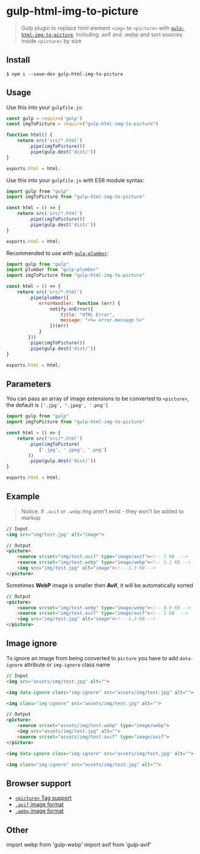 # gulp-html-img-to-picture

> Gulp plugin to replace html element `<img>` to `<picture>` with [`gulp-html-img-to-picture`](https://github.com/andrii-marushchak/gulp-html-img-to-picture), including .avif and .webp and sort sources inside `<picture>` by size
## Install

```
$ npm i --save-dev gulp-html-img-to-picture
```

## Usage

Use this into your `gulpfile.js`:

```js
const gulp = require('gulp')
const imgToPicture = require("gulp-html-img-to-picture")

function html() {
    return src('src/*.html')
        .pipe(imgToPicture())
        .pipe(gulp.dest('dist/'))
}

exports.html = html;
```

Use this into your `gulpfile.js` with ES6 module syntax:

```js
import gulp from "gulp"
import imgToPicture from "gulp-html-img-to-picture"

const html = () => {
    return src('src/*.html')
        .pipe(imgToPicture())
        .pipe(gulp.dest('dist/'))
}

exports.html = html;
```

Recommended to use with [`gulp-plumber`](https://www.npmjs.com/package/gulp-plumber):

```js
import gulp from "gulp"
import plumber from "gulp-plumber"
import imgToPicture from "gulp-html-img-to-picture"

const html = () => {
    return src('src/*.html')
        .pipe(plumber({
            errorHandler: function (err) {
                notify.onError({
                    title: "HTML Error",
                    message: "<%= error.message %>"
                })(err)
            }
        }))
        .pipe(imgToPicture())
        .pipe(gulp.dest('dist/'))
}

exports.html = html;
```

## Parameters

You can pass an array of image extensions to be converted to `<picture>`, the default is `['.jpg', '.jpeg', '.png']`

```js
import gulp from "gulp"
import imgToPicture from "gulp-html-img-to-picture"

const html = () => {
    return src('src/*.html')
        .pipe(imgToPicture(
            ['.jpg', '.jpeg', '.png']
        ))
        .pipe(gulp.dest('dist/'))
}

exports.html = html;
```

## Example

> Notice. if `.avif` or `.webp` img aren't exist - they won't be added to markup

```html
// Input
<img src="img/test.jpg" alt="image"> 
```

```html
// Output
<picture>
    <source srcset="img/test.avif" type="image/avif"><!-- 1 KB  -->
    <source srcset="img/test.webp" type="image/webp"><!-- 1.1 KB -->
    <img src="img/test.jpg" alt="image"><!-- 1.3 KB -->
</picture>
```

Sometimes **WebP** image is smaller then **Avif**, it will be automatically sorted

```html
// Output
<picture>
    <source srcset="img/test.webp" type="image/webp"><!-- 0.9 KB -->
    <source srcset="img/test.avif" type="image/avif"><!-- 1 KB  -->
    <img src="img/test.jpg" alt="image"><!-- 1.3 KB -->
</picture>
```

## Image ignore

To ignore an image from being converted to `picture` you have to add `data-ignore` attribute or `img-ignore` class name

```html
// Input
<img src="assets/img/test.jpg" alt="">

<img data-ignore class="img-ignore" src="assets/img/test.jpg" alt="">

<img class="img-ignore" src="assets/img/test.jpg" alt="">
```

```html
// Output
<picture>
    <source srcset="assets/img/test.webp" type="image/webp">
    <img src="assets/img/test.jpg" alt="">
    <source srcset="assets/img/test.avif" type="image/avif">
</picture>

<img data-ignore class="img-ignore" src="assets/img/test.jpg" alt="">

<img class="img-ignore" src="assets/img/test.jpg" alt="">
``` 

## Browser support

- [`<picture>` Tag support](https://caniuse.com/?search=Picture%20element)
- [`.avif`  image format](https://caniuse.com/?search=AVIF%20image%20format)
- [`.webp`  image format](https://caniuse.com/?search=WebP%20image%20format)

## Other
import webp from 'gulp-webp'
import avif from 'gulp-avif'